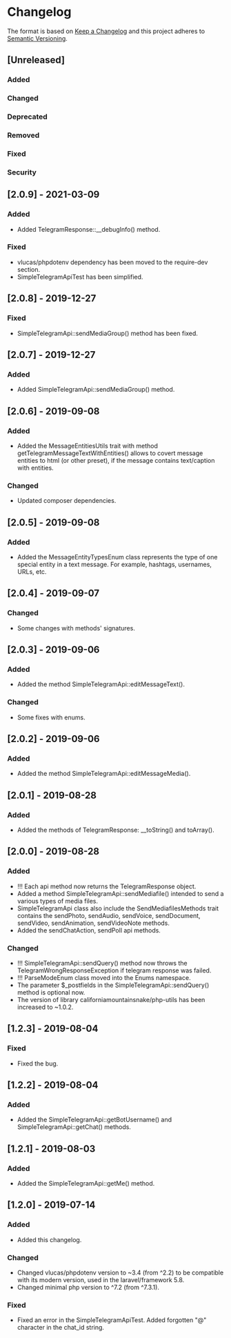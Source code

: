 # Changelog
The format is based on [Keep a Changelog](http://keepachangelog.com/en/1.0.0/)
and this project adheres to [Semantic Versioning](http://semver.org/spec/v2.0.0.html).

## [Unreleased]
### Added
### Changed
### Deprecated
### Removed
### Fixed
### Security


## [2.0.9] - 2021-03-09
### Added
- Added TelegramResponse::__debugInfo() method.
### Fixed
- vlucas/phpdotenv dependency has been moved to the require-dev section.
- SimpleTelegramApiTest has been simplified.

## [2.0.8] - 2019-12-27
### Fixed
- SimpleTelegramApi::sendMediaGroup() method has been fixed.

## [2.0.7] - 2019-12-27
### Added
- Added SimpleTelegramApi::sendMediaGroup() method.

## [2.0.6] - 2019-09-08
### Added
- Added the MessageEntitiesUtils trait with method getTelegramMessageTextWithEntities() allows to covert message entities to html (or other preset), if the message contains text/caption with entities.
### Changed
- Updated composer dependencies.

## [2.0.5] - 2019-09-08
### Added
- Added the MessageEntityTypesEnum class represents the type of one special entity in a text message. For example, hashtags, usernames, URLs, etc.

## [2.0.4] - 2019-09-07
### Changed
- Some changes with methods' signatures.

## [2.0.3] - 2019-09-06
### Added
- Added the method SimpleTelegramApi::editMessageText().
### Changed
- Some fixes with enums.

## [2.0.2] - 2019-09-06
### Added
- Added the method SimpleTelegramApi::editMessageMedia().

## [2.0.1] - 2019-08-28
### Added
- Added the methods of TelegramResponse: __toString() and toArray().

## [2.0.0] - 2019-08-28
### Added
- !!! Each api method now returns the TelegramResponse object.
- Added a method SimpleTelegramApi::sendMediafile() intended to send a various types of media files.
- SimpleTelegramApi class also include the SendMediafilesMethods trait contains the sendPhoto, sendAudio, sendVoice, sendDocument, sendVideo, sendAnimation, sendVideoNote methods.
- Added the sendChatAction, sendPoll api methods.
### Changed
- !!! SimpleTelegramApi::sendQuery() method now throws the TelegramWrongResponseException if telegram response was failed.
- !!! ParseModeEnum class moved into the Enums namespace.
- The parameter $_postfields in the SimpleTelegramApi::sendQuery() method is optional now.
- The version of library californiamountainsnake/php-utils has been increased to ~1.0.2.

## [1.2.3] - 2019-08-04
### Fixed
- Fixed the bug.

## [1.2.2] - 2019-08-04
### Added
- Added the SimpleTelegramApi::getBotUsername() and SimpleTelegramApi::getChat() methods.

## [1.2.1] - 2019-08-03
### Added
- Added the SimpleTelegramApi::getMe() method.

## [1.2.0] - 2019-07-14
### Added
- Added this changelog.
### Changed
- Changed vlucas/phpdotenv version to ~3.4 (from ^2.2) to be compatible with its modern version, used in the laravel/framework 5.8.
- Changed minimal php version to ^7.2 (from ^7.3.1).
### Fixed
- Fixed an error in the SimpleTelegramApiTest. Added forgotten "@" character in the chat_id string.
